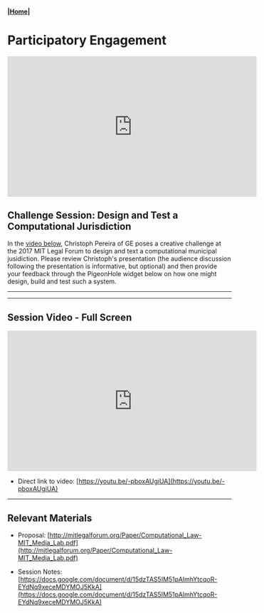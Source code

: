 #### |[Home](https://mitmedialab.github.io/2019-MIT-Computational-Law-Course)|

# Participatory Engagement 

<iframe width="560" height="315" src="https://www.youtube.com/embed/iolHqLIVhFI" frameborder="0" allow="accelerometer; autoplay; encrypted-media; gyroscope; picture-in-picture" allowfullscreen></iframe>

## Challenge Session: Design and Test a Computational Jurisdiction
        
In the [video below](https://youtu.be/-pboxAUgiUA), Christoph Pereira of GE poses a creative challenge at the 2017 MIT Legal Forum to design and text a computational municipal jusidiction.  Please review Christoph's presentation (the audience discussion following the presentation is informative, but optional) and then provide your feedback through the PigeonHole widget below on how one might design, build and test such a system. 


--------------------------------

<script type="text/javascript">
        (function(p,i,g,e,o,n,s){p[o]=p[o]||function(){(p[o].q=p[o].q||[]).push(arguments)},
            n=i.createElement(g),s=i.getElementsByTagName(g)[0];n.async=1;n.src=e;
            s.parentNode.insertBefore(n,s);})
            (window,document,'script','https://static.pigeonhole.at/widget/pigeon-widget.js','phl');
        phl("create", {
            width: "320px",
            height: "568px",
            passcode: "LAWMIT",
            className: "pigeonhole-iframe",
            sessionId: 189884, 
        });
    </script>
<div class="pigeonhole-iframe"></div>

-----------------

## Session Video - Full Screen
        
<iframe width="560" height="315" src="https://www.youtube.com/embed/-pboxAUgiUA" frameborder="0" allow="accelerometer; autoplay; encrypted-media; gyroscope; picture-in-picture" allowfullscreen></iframe>

* Direct link to video: [https://youtu.be/-pboxAUgiUA](https://youtu.be/-pboxAUgiUA)

-----------------

## Relevant Materials

* Proposal: [http://mitlegalforum.org/Paper/Computational_Law-MIT_Media_Lab.pdf](http://mitlegalforum.org/Paper/Computational_Law-MIT_Media_Lab.pdf)

* Session Notes: [https://docs.google.com/document/d/15dzTAS5IM51pAImhYtcqoR-EYdNq9xeceMDYMOJ5KkA](https://docs.google.com/document/d/15dzTAS5IM51pAImhYtcqoR-EYdNq9xeceMDYMOJ5KkA)
